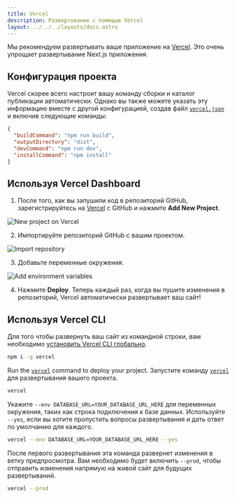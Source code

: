 ```yaml
---
title: Vercel
description: Развертование с помощью Vercel
layout: ../../../layouts/docs.astro
---
```


Мы рекомендуем развертывать ваше приложение на [Vercel](https://vercel.com/?utm_source=t3-oss&utm_campaign=oss). Это очень упрощает развертывание Next.js приложения.

## Конфигурация проекта

Vercel скорее всего настроит вашу команду сборки и каталог публикации автоматически. Однако вы также можете указать эту информацию вместе с другой конфигурацией, создав файл [`vercel.json`](https://vercel.com/docs/project-configuration) и включив следующие команды:

```json
{
  "buildCommand": "npm run build",
  "outputDirectory": "dist",
  "devCommand": "npm run dev",
  "installCommand": "npm install"
}
```

## Используя Vercel Dashboard 

1. После того, как вы запушили код в репозиторий GitHub, зарегистрируйтесь на [Vercel](https://vercel.com/?utm_source=t3-oss&utm_campaign=oss) с GitHub и нажмите **Add New Project**.

![New project on Vercel](/images/vercel-new-project.webp)

2. Импортируйте репозиторий GitHub с вашим проектом.

![Import repository](/images/vercel-import-project.webp)

3. Добавьте переменные окружения.

![Add environment variables](/images/vercel-env-vars.webp)

4. Нажмите **Deploy**. Теперь каждый раз, когда вы пушите изменения в репозиторий, Vercel автоматически развертывает ваш сайт!

## Используя Vercel CLI 

Для того чтобы развернуть ваш сайт из командной строки, вам необходимо [установить Vercel CLI глобально](https://vercel.com/docs/cli#installing-vercel-cli).

```bash
npm i -g vercel
```

Run the [`vercel`](https://vercel.com/docs/cli/deploying-from-cli) command to deploy your project.
Запустите команду [`vercel`](https://vercel.com/docs/cli/deploying-from-cli) для развертывания вашего проекта.

```bash
vercel
```

Укажите `--env DATABASE_URL=YOUR_DATABASE_URL_HERE` для переменных окружения, таких как строка подключения к базе данных. Используйте `--yes`, если вы хотите пропустить вопросы развертывания и дать ответ по умолчанию для каждого.

```bash
vercel --env DATABASE_URL=YOUR_DATABASE_URL_HERE --yes
```

После первого развертывания эта команда развернет изменения в ветку предпросмотра. Вам необходимо будет включить `--prod`, чтобы отправить изменения напрямую на живой сайт для будущих развертываний.

```bash
vercel --prod
```
